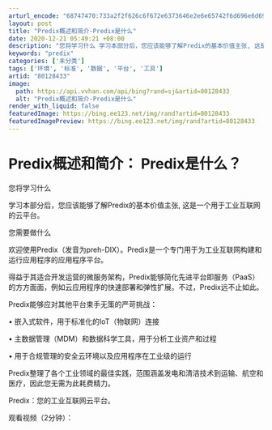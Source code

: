 ```yaml
---
arturl_encode: "68747470:733a2f2f626c6f672e6373646e2e6e65742f6d696e6d696e30:2f61727469636c652f64657461696c732f3830313238343333"
layout: post
title: "Predix概述和简介-Predix是什么"
date: 2020-12-21 05:49:21 +08:00
description: "您将学习什么 学习本部分后，您应该能够了解Predix的基本价值主张, 这是一个用于工业互联网的云平"
keywords: "predix"
categories: ['未分类']
tags: ['环境', '标准', '数据', '平台', '工具']
artid: "80128433"
image:
  path: https://api.vvhan.com/api/bing?rand=sj&artid=80128433
  alt: "Predix概述和简介-Predix是什么"
render_with_liquid: false
featuredImage: https://bing.ee123.net/img/rand?artid=80128433
featuredImagePreview: https://bing.ee123.net/img/rand?artid=80128433
---
```


# Predix概述和简介： Predix是什么？

您将学习什么
  
学习本部分后，您应该能够了解Predix的基本价值主张, 这是一个用于工业互联网的云平台。
  
您需要做什么
  
欢迎使用Predix（发音为preh-DIX）。Predix是一个专门用于为工业互联网构建和运行应用程序的应用程序平台。
  
得益于其适合开发运营的微服务架构，Predix能够简化先进平台即服务（PaaS）的方方面面，例如云应用程序的快速部署和弹性扩展。不过，Predix远不止如此。
  
Predix能够应对其他平台束手无策的严苛挑战：
  
• 嵌入式软件，用于标准化的IoT（物联网）连接
  
• 主数据管理（MDM）和数据科学工具，用于分析工业资产和过程
  
• 用于合规管理的安全云环境以及应用程序在工业级的运行
  
Predix整理了各个工业领域的最佳实践，范围涵盖发电和清洁技术到运输、航空和医疗，因此您无需为此耗费精力。
  
Predix：您的工业互联网云平台。
  
观看视频（2分钟）：